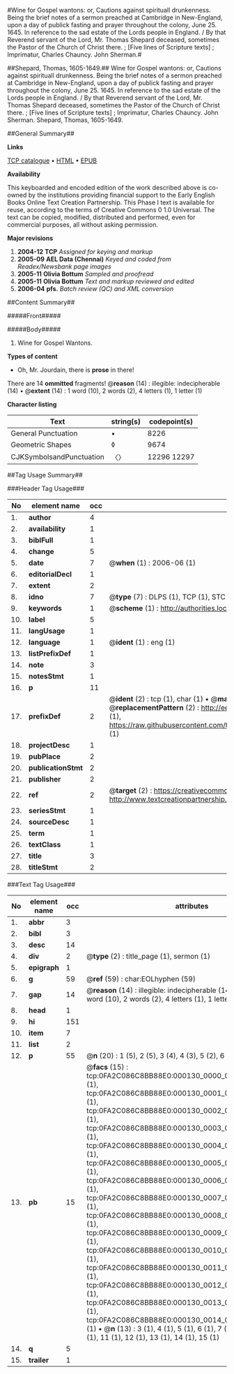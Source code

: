 #Wine for Gospel wantons: or, Cautions against spirituall drunkenness. Being the brief notes of a sermon preached at Cambridge in New-England, upon a day of publick fasting and prayer throughout the colony, June 25. 1645. In reference to the sad estate of the Lords people in England. / By that Reverend servant of the Lord, Mr. Thomas Shepard deceased, sometimes the Pastor of the Church of Christ there. ; [Five lines of Scripture texts] ; Imprimatur, Charles Chauncy. John Sherman.#

##Shepard, Thomas, 1605-1649.##
Wine for Gospel wantons: or, Cautions against spirituall drunkenness. Being the brief notes of a sermon preached at Cambridge in New-England, upon a day of publick fasting and prayer throughout the colony, June 25. 1645. In reference to the sad estate of the Lords people in England. / By that Reverend servant of the Lord, Mr. Thomas Shepard deceased, sometimes the Pastor of the Church of Christ there. ; [Five lines of Scripture texts] ; Imprimatur, Charles Chauncy. John Sherman.
Shepard, Thomas, 1605-1649.

##General Summary##

**Links**

[TCP catalogue](http://www.ota.ox.ac.uk/tcp/)  • 
[HTML](http://tei.it.ox.ac.uk/tcp/Texts-HTML/free/N00/N00081.html)  • 
[EPUB](http://tei.it.ox.ac.uk/tcp/Texts-EPUB/free/N00/N00081.epub)

**Availability**

This keyboarded and encoded edition of the
	       work described above is co-owned by the institutions
	       providing financial support to the Early English Books
	       Online Text Creation Partnership. This Phase I text is
	       available for reuse, according to the terms of Creative
	       Commons 0 1.0 Universal. The text can be copied,
	       modified, distributed and performed, even for
	       commercial purposes, all without asking permission.

**Major revisions**

1. __2004-12__ __TCP__ *Assigned for keying and markup*
1. __2005-09__ __AEL Data (Chennai)__ *Keyed and coded from Readex/Newsbank page images*
1. __2005-11__ __Olivia Bottum__ *Sampled and proofread*
1. __2005-11__ __Olivia Bottum__ *Text and markup reviewed and edited*
1. __2006-04__ __pfs.__ *Batch review (QC) and XML conversion*

##Content Summary##

#####Front#####

#####Body#####

1. Wine for Gospel Wantons.

**Types of content**

  * Oh, Mr. Jourdain, there is **prose** in there!

There are 14 **ommitted** fragments! 
 @__reason__ (14) : illegible: indecipherable (14)  •  @__extent__ (14) : 1 word (10), 2 words (2), 4 letters (1), 1 letter (1)

**Character listing**


|Text|string(s)|codepoint(s)|
|---|---|---|
|General Punctuation|•|8226|
|Geometric Shapes|◊|9674|
|CJKSymbolsandPunctuation|〈〉|12296 12297|

##Tag Usage Summary##

###Header Tag Usage###

|No|element name|occ|attributes|
|---|---|---|---|
|1.|__author__|4||
|2.|__availability__|1||
|3.|__biblFull__|1||
|4.|__change__|5||
|5.|__date__|7| @__when__ (1) : 2006-06 (1)|
|6.|__editorialDecl__|1||
|7.|__extent__|2||
|8.|__idno__|7| @__type__ (7) : DLPS (1), TCP (1), STC (2), NOTIS (1), IMAGE-SET (1), EVANS-CITATION (1)|
|9.|__keywords__|1| @__scheme__ (1) : http://authorities.loc.gov/ (1)|
|10.|__label__|5||
|11.|__langUsage__|1||
|12.|__language__|1| @__ident__ (1) : eng (1)|
|13.|__listPrefixDef__|1||
|14.|__note__|3||
|15.|__notesStmt__|1||
|16.|__p__|11||
|17.|__prefixDef__|2| @__ident__ (2) : tcp (1), char (1)  •  @__matchPattern__ (2) : ([0-9\-]+):([0-9IVX]+) (1), (.+) (1)  •  @__replacementPattern__ (2) : http://eebo.chadwyck.com/downloadtiff?vid=$1&page=$2 (1), https://raw.githubusercontent.com/textcreationpartnership/Texts/master/tcpchars.xml#$1 (1)|
|18.|__projectDesc__|1||
|19.|__pubPlace__|2||
|20.|__publicationStmt__|2||
|21.|__publisher__|2||
|22.|__ref__|2| @__target__ (2) : https://creativecommons.org/publicdomain/zero/1.0/ (1), http://www.textcreationpartnership.org/docs/. (1)|
|23.|__seriesStmt__|1||
|24.|__sourceDesc__|1||
|25.|__term__|1||
|26.|__textClass__|1||
|27.|__title__|3||
|28.|__titleStmt__|2||


###Text Tag Usage###

|No|element name|occ|attributes|
|---|---|---|---|
|1.|__abbr__|3||
|2.|__bibl__|3||
|3.|__desc__|14||
|4.|__div__|2| @__type__ (2) : title_page (1), sermon (1)|
|5.|__epigraph__|1||
|6.|__g__|59| @__ref__ (59) : char:EOLhyphen (59)|
|7.|__gap__|14| @__reason__ (14) : illegible: indecipherable (14)  •  @__extent__ (14) : 1 word (10), 2 words (2), 4 letters (1), 1 letter (1)|
|8.|__head__|1||
|9.|__hi__|151||
|10.|__item__|7||
|11.|__list__|2||
|12.|__p__|55| @__n__ (20) : 1 (5), 2 (5), 3 (4), 4 (3), 5 (2), 6 (1)|
|13.|__pb__|15| @__facs__ (15) : tcp:0FA2C086C8BB88E0:000130_0000_0FA2605B6B0100B0 (1), tcp:0FA2C086C8BB88E0:000130_0001_0FA2609073D74550 (1), tcp:0FA2C086C8BB88E0:000130_0002_0FA26092C44B9818 (1), tcp:0FA2C086C8BB88E0:000130_0003_0FA26093E1AF90D0 (1), tcp:0FA2C086C8BB88E0:000130_0004_0FA260956F138768 (1), tcp:0FA2C086C8BB88E0:000130_0005_0FA26095ED3B77C0 (1), tcp:0FA2C086C8BB88E0:000130_0006_0FA26096A9AF18C8 (1), tcp:0FA2C086C8BB88E0:000130_0007_0FA260975DEB4D40 (1), tcp:0FA2C086C8BB88E0:000130_0008_0FA260981B958600 (1), tcp:0FA2C086C8BB88E0:000130_0009_0FA2609911715118 (1), tcp:0FA2C086C8BB88E0:000130_0010_0FA26099CCB382B8 (1), tcp:0FA2C086C8BB88E0:000130_0011_0FA2609D75092218 (1), tcp:0FA2C086C8BB88E0:000130_0012_0FA2609F6612B440 (1), tcp:0FA2C086C8BB88E0:000130_0013_0FA260A0DB3218E0 (1), tcp:0FA2C086C8BB88E0:000130_0014_0FA260A121662BC0 (1)  •  @__n__ (13) : 3 (1), 4 (1), 5 (1), 6 (1), 7 (1), 8 (1), 9 (1), 10 (1), 11 (1), 12 (1), 13 (1), 14 (1), 15 (1)|
|14.|__q__|5||
|15.|__trailer__|1||
